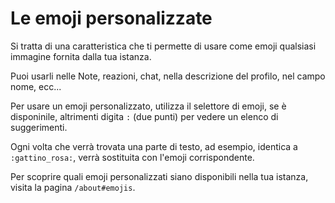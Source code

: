 # Le emoji personalizzate

Si tratta di una caratteristica che ti permette di usare come emoji qualsiasi immagine fornita dalla tua istanza.

Puoi usarli nelle Note, reazioni, chat, nella descrizione del profilo, nel campo nome, ecc...

Per usare un emoji personalizzato, utilizza il selettore di emoji, se è disponinile, altrimenti digita `:` (due punti) per vedere un elenco di suggerimenti.

Ogni volta che verrà trovata una parte di testo, ad esempio, identica a `:gattino_rosa:`, verrà sostituita con l'emoji corrispondente.

Per scoprire quali emoji personalizzati siano disponibili nella tua istanza, visita la pagina `/about#emojis`.
